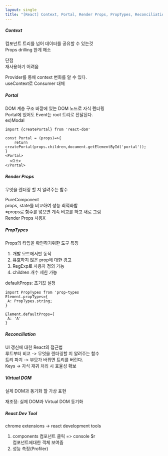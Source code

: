 ```yaml
---
layout: single
title: "[React] Context, Portal, Render Props, PropTypes, Reconciliation, Virtual DOM, React Dev Tools"
---
```

##### Context   
컴포넌트 트리를 넘어 데이터를 공유할 수 있는것   
Props drilling 한계 해소   
   
단점   
재사용하기 어려움   
   
Provider를 통해 context 변화를 알 수 있다.   
useContext로 Consumer 대체   
   
##### Portal   
DOM 계층 구조 바깥에 있는 DOM 노드로 자식 렌더링   
Portal에 있어도 Event는 root 트리로 전달된다.   
ex)Modal
```
import {createPortal} from 'react-dom'

const Portal = (props)=>{
    return createPortal(props.children,document.getElementById('portal'));
}
<Portal>
  <요소>
</Portal>
```
   
##### Render Props   
무엇을 렌더링 할 지 알려주는 함수   
   
PureComponent   
props, state를 비교하여 성능 최적화함   
※props로 함수를 넣으면 계속 비교를 하고 새로 그림   
Render Props 사용X   
   
##### PropTypes   
Props의 타입을 확인하기위한 도구
특징      
1. 개발 모드에서만 동작   
2. 유효하지 않은 prop에 대한 경고   
3. RegExp로 사용자 정의 가능   
4. children 개수 제한 가능   
   
defaultProps: 초기값 설정   
```
import PropTypes from 'prop-types
Element.propTypes={
 A: PropTypes.string;
}

Element.defaultProps={
 A: 'A'
}
```
   
##### Reconciliation   
UI 갱신에 대한 React의 접근법   
루트부터 비교 -> 무엇을 렌더링할 지 알려주는 함수   
트리 파괴 -> 부모가 바뀌면 트리를 버린다.   
Keys -> 자식 재귀 처리 시 효율성 확보   
   
##### Virtual DOM   
실제 DOM과 동기화 할 가상 표현   
   
재조정: 실제 DOM과 Virtual DOM 동기화   
   
##### React Dev Tool   
chrome extensions -> react development tools   
1. components
컴포넌트 클릭 => console $r   
컴포넌트에대한 객체 보여줌   
2. 성능 측정(Profiler)